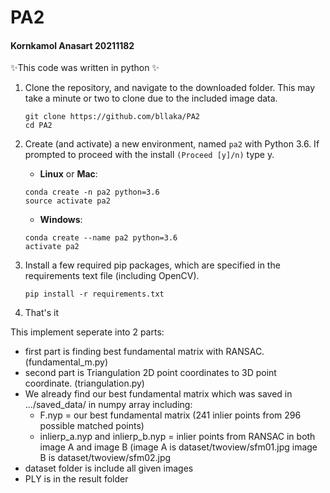 # PA2
#### Kornkamol Anasart 20211182

✨This code was written in python ✨
1. Clone the repository, and navigate to the downloaded folder. This may take a minute or two to clone due to the included image data.
    ```
    git clone https://github.com/bllaka/PA2
    cd PA2
    ```
2.  Create (and activate) a new environment, named `pa2` with Python 3.6. If prompted to proceed with the install `(Proceed [y]/n)` type y.

	- __Linux__ or __Mac__: 
	```
	conda create -n pa2 python=3.6
	source activate pa2
	```
	- __Windows__: 
	```
	conda create --name pa2 python=3.6
	activate pa2
	```
3. Install a few required pip packages, which are specified in the requirements text file (including OpenCV).
    ```
    pip install -r requirements.txt
    ```
4. That's it

This implement seperate into 2 parts:
- first part is finding best fundamental matrix with RANSAC. (fundamental_m.py)
- second part is Triangulation 2D point coordinates to 3D point coordinate. (triangulation.py)
- We already find our best fundamental matrix which was saved in .../saved_data/ in numpy array including:
    - F.nyp = our best fundamental matrix (241 inlier points from 296 possible matched points)
    - inlierp_a.nyp and inlierp_b.nyp = inlier points from RANSAC in both image A and image B (image A is dataset/twoview/sfm01.jpg image B is dataset/twoview/sfm02.jpg
- dataset folder is include all given images
- PLY is in the result folder
